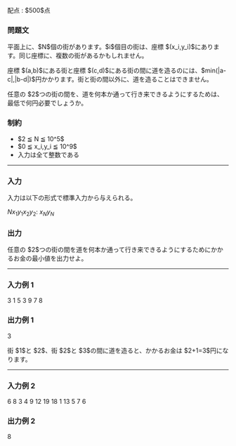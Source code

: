 
<div>

<span>

<span>

<p>
配点 : $500$点
</p>

<div>

<section>

### **問題文**

<p>
平面上に、$N$個の街があります。$i$個目の街は、座標 $(x_i,y_i)$にあります。同じ座標に、複数の街があるかもしれません。
</p>

<p>
座標 $(a,b)$にある街と座標 $(c,d)$にある街の間に道を造るのには、$min(|a-c|,|b-d|)$円かかります。街と街の間以外に、道を造ることはできません。
</p>

<p>
任意の $2$つの街の間を、道を何本か通って行き来できるようにするためは、最低で何円必要でしょうか。
</p>

</section>

</div>

<div>

<section>

### **制約**

<ul>

<li>
$2 ≦ N ≦ 10^5$
</li>

<li>
$0 ≦ x_i,y_i ≦ 10^9$
</li>

<li>
入力は全て整数である
</li>

</ul>

</section>

</div>

---

<div>

<div>

<section>

### **入力**

<p>
入力は以下の形式で標準入力から与えられる。
</p>

<div>

$N$$x_1$$y_1$$x_2$$y_2$:
$x_N$$y_N$
</div>

</section>

</div>

<div>

<section>

### **出力**

<p>
任意の $2$つの街の間を道を何本か通って行き来できるようにするためにかかるお金の最小値を出力せよ。
</p>

</section>

</div>

</div>

---

<div>

<section>

### **入力例 1**

<div>

3
1 5
3 9
7 8

</div>

</section>

</div>

<div>

<section>

### **出力例 1**

<div>

3

</div>

<p>
街 $1$と $2$、街 $2$と $3$の間に道を造ると、かかるお金は $2+1=3$円になります。
</p>

</section>

</div>

---

<div>

<section>

### **入力例 2**

<div>

6
8 3
4 9
12 19
18 1
13 5
7 6

</div>

</section>

</div>

<div>

<section>

### **出力例 2**

<div>

8

</div>

</section>

</div>

</span>

</span>

</div>
